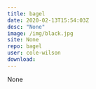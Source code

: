 ```yaml
---
title: bagel
date: 2020-02-13T15:54:03Z
desc: "None"
image: /img/black.jpg
site: None
repo: bagel
user: cole-wilson
download: 
---
```

None
